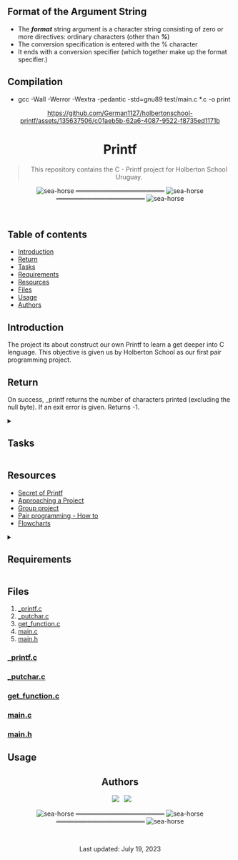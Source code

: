 

## Format of the Argument String
 * The ***format*** string argument is a character string consisting of zero or more directives: ordinary characters (other than ***%***)
 * The conversion specification is entered with the % character
 * It ends with a conversion specifier (which together make up the format specifier.)

## Compilation
* gcc -Wall -Werror -Wextra -pedantic -std=gnu89 test/main.c *.c -o print

<div align="center">

https://github.com/German1127/holbertonschool-printf/assets/135637506/c01aeb5b-62a6-4087-9522-f8735ed1171b

<h1> Printf </h1>

> This repository contains the C - Printf project for Holberton School Uruguay.

 

</div>

<div align="center">

![sea-horse](https://user-images.githubusercontent.com/110431271/229328604-b8c19c26-54e9-48d6-946f-91b0337deece.png) ════════════════════ ![sea-horse](https://user-images.githubusercontent.com/110431271/229328604-b8c19c26-54e9-48d6-946f-91b0337deece.png) ════════════════════ ![sea-horse](https://user-images.githubusercontent.com/110431271/229328604-b8c19c26-54e9-48d6-946f-91b0337deece.png)

</div>

<br>

## Table of contents
* [Introduction](#introduction)
* [Return](#return)
* [Tasks](#tasks)
* [Requirements](#requirements)
* [Resources](#resources)
* [Files](#files)
* [Usage](#usage)
* [Authors](#authors)

## Introduction
The project its about construct our own Printf to learn a get deeper into C lenguage. This objective is given us by Holberton School as our first pair programming project.

## Return
On success, _printf returns the number of characters printed (excluding the null byte). If an exit error is given.
Returns -1.

<details>
<summary><h2>Tasks</h2></summary>
0 : I'm not going anywhere. You can print that wherever you want to. I'm here and I'm a Spur for life : A function that produces output according to a format.
* Prototype: int _printf(const char *format, ...);
* Returns: the number of characters printed (excluding the null byte used to end output to strings)
* write output to stdout, the standard output stream
* format is a character string. The format string is composed of zero or more directives. See man 3 printf for more
* detail. You need to handle the following conversion specifiers:  
        - c  
        - s  
        - %  
* You don’t have to reproduce the buffer handling of the C library printf function.
* You don’t have to handle the flag characters.
* You don’t have to handle field width.
* You don’t have to handle precision.
* You don’t have to handle the length modifiers.

1 : Education is when you read the fine print. Experience is what you get if you don't : Handle the following conversion specifiers:  
         - d  
         - i
 * You don’t have to handle the flag characters.
 * You don’t have to handle field width.
 * You don’t have to handle precision.
 * You don’t have to handle the length modifiers.

2 : Just because it's in print doesn't mean it's the gospel : Create a man page for your function.
* How to read the man page: man ./man_3_printf
</details>

## Resources

* <a href="https://s3.eu-west-3.amazonaws.com/hbtn.intranet/uploads/misc/2022/11/d38f88e96a617135804dca9f9c49632751e06aa7.pdf?X-Amz-Algorithm=AWS4-HMAC-SHA256&X-Amz-Credential=AKIA4MYA5JM5DUTZGMZG%2F20230402%2Feu-west-3%2Fs3%2Faws4_request&X-Amz-Date=20230402T190913Z&X-Amz-Expires=86400&X-Amz-SignedHeaders=host&X-Amz-Signature=d790f5f554ca467bde78b2bdea00696fb975b6881076cfc28f58acecc569879c" target="blank">Secret of Printf</a>
* <a href="https://intranet.hbtn.io/concepts/881" target="blank">Approaching a Project</a>
* <a href="https://intranet.hbtn.io/concepts/893" target="blank">Group project</a>
* <a href="https://intranet.hbtn.io/concepts/894" target="blank">Pair programming - How to</a>
* <a href="https://intranet.hbtn.io/concepts/895" target="blank">Flowcharts</a>

<details>
<summary><h2>Requirements</h2></summary>
<h3>General Requirements</h3>
        
* Allowed editors: vi, vim, emacs
* All your files will be compiled on Ubuntu 20.04 LTS using gcc, using the options -Wall -Werror -Wextra -pedantic -std=gnu89
* All your files should end with a new line
* A README.md file, at the root of the folder of the project is mandatory
* Your code should use the Betty style. It will be checked using betty-style.pl and betty-doc.pl
* You are not allowed to use global variables
* No more than 5 functions per file
* In the following examples, the main.c files are shown as examples. You can use them to test your functions, but you don’t have to push them to your repo (if you do we won’t take them into account). We will use our own main.c files at compilation. Our main.c files might be different from the one shown in the examples
The prototypes of all your functions should be included in your header file called main.h
* Don’t forget to push your header file
* All your header files should be include guarded
* Note that we will not provide the _putchar function for this project
<h3>Authorized functions and macros</h3>

* ```write (man 2 write)```
* ```malloc (man 3 malloc)```
* ```free (man 3 free)```
* ```va_start (man 3 va_start)```
* ```va_end (man 3 va_end)```
* ```va_copy (man 3 va_copy)```
* ```va_arg (man 3 va_arg)```
</details>

## Files
1. [_printf.c](#_printf.c)
2. [_putchar.c](#_putchar.c)
3. [get_function.c](#get_function.c)
4. [main.c](#main.c)
5. [main.h](#main.h)

<a name="_printf.c"></a>
<h3><a href="https://github.com/German1127/holbertonschool-printf/blob/master/_printf.c">_printf.c</a></h3>
<a name="_putchar.c"></a>
<h3><a href="https://github.com/German1127/holbertonschool-printf/blob/master/_putchar.c">_putchar.c</a></h3>
<a name="get_function.c"></a>
<h3><a href="https://github.com/German1127/holbertonschool-printf/blob/master/get_function.c">get_function.c</a></h3>
<a name="main.c"></a>
<h3><a href="https://github.com/German1127/holbertonschool-printf/blob/master/main.c">main.c</a></h3>
<a name="main.h"></a>
<h3><a href="https://github.com/German1127/holbertonschool-printf/blob/master/main.h">main.h</a></h3>

## Usage


<div align="center">

## Authors
  
&ensp;[<img src="https://img.shields.io/badge/Nitsu47-%23121011.svg?style=for-the-badge&logo=github&logoColor=white">](https://github.com/Nitsu47)
&ensp;[<img src="https://img.shields.io/badge/German1127-%23121011.svg?style=for-the-badge&logo=github&logoColor=white">](https://github.com/German1127)
<br>

![sea-horse](https://user-images.githubusercontent.com/110431271/229328604-b8c19c26-54e9-48d6-946f-91b0337deece.png) ════════════════════ ![sea-horse](https://user-images.githubusercontent.com/110431271/229328604-b8c19c26-54e9-48d6-946f-91b0337deece.png) ════════════════════ ![sea-horse](https://user-images.githubusercontent.com/110431271/229328604-b8c19c26-54e9-48d6-946f-91b0337deece.png)

<br>

Last updated: July 19, 2023

</div>


